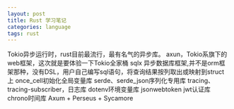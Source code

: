 ```yaml
---
layout: post
title: Rust 学习笔记
categories: language
tags: rust
---
```


Tokio异步运行时，rust目前最流行，最有名气的异步库。
axun，Tokio系旗下的web框架，这次就是要体验一下Tokio全家桶
sqlx 异步数据库框架,并不是orm框架那种，没有DSL，用户自己编写sql语句，将查询结果按列取出或映射到struct上
once_cell初始化全局变量库
serde、serde_json序列化专用库
tracing、tracing-subscriber，日志库
dotenv环境变量库
jsonwebtoken jwt认证库
chrono时间库
Axum + Perseus + Sycamore
